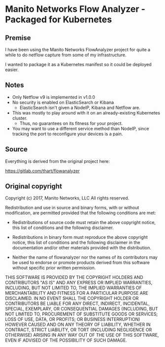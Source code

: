# Manito Networks Flow Analyzer - Packaged for Kubernetes

Premise
---

I have been using the Manito Networks FlowAnalyzer project for quite a while to do netflow capture from some of my infrastructure.

I wanted to package it as a Kubernetes manifest so it could be deployed easier.

Notes
---

* Only Netflow v9 is implemented in v1.0.0
* No security is enabled on ElasticSearch or Kibana
  * ElasticSearch isn't given a NodeIP, Kibana and Netflow are.
* This was mostly to play around with it on an already-existing Kubernetes cluster.
  * Thus, no guarantees on its fitness for your project.
* You may want to use a different service method than NodeIP, since tracking the port to reconfigure your devices is a pain.

Source
---
Everything is derived from the original project here:

https://gitlab.com/thart/flowanalyzer

Original copyright
---
Copyright (c) 2017, Manito Networks, LLC
All rights reserved.

Redistribution and use in source and binary forms, with or without
modification, are permitted provided that the following conditions are met:

* Redistributions of source code must retain the above copyright notice, this
  list of conditions and the following disclaimer.

* Redistributions in binary form must reproduce the above copyright notice,
  this list of conditions and the following disclaimer in the documentation
  and/or other materials provided with the distribution.

* Neither the name of flowanalyzer nor the names of its
  contributors may be used to endorse or promote products derived from
  this software without specific prior written permission.

THIS SOFTWARE IS PROVIDED BY THE COPYRIGHT HOLDERS AND CONTRIBUTORS "AS IS"
AND ANY EXPRESS OR IMPLIED WARRANTIES, INCLUDING, BUT NOT LIMITED TO, THE
IMPLIED WARRANTIES OF MERCHANTABILITY AND FITNESS FOR A PARTICULAR PURPOSE ARE
DISCLAIMED. IN NO EVENT SHALL THE COPYRIGHT HOLDER OR CONTRIBUTORS BE LIABLE
FOR ANY DIRECT, INDIRECT, INCIDENTAL, SPECIAL, EXEMPLARY, OR CONSEQUENTIAL
DAMAGES (INCLUDING, BUT NOT LIMITED TO, PROCUREMENT OF SUBSTITUTE GOODS OR
SERVICES; LOSS OF USE, DATA, OR PROFITS; OR BUSINESS INTERRUPTION) HOWEVER
CAUSED AND ON ANY THEORY OF LIABILITY, WHETHER IN CONTRACT, STRICT LIABILITY,
OR TORT (INCLUDING NEGLIGENCE OR OTHERWISE) ARISING IN ANY WAY OUT OF THE USE
OF THIS SOFTWARE, EVEN IF ADVISED OF THE POSSIBILITY OF SUCH DAMAGE.

